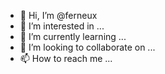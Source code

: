- 👋 Hi, I’m @ferneux
- 👀 I’m interested in ...
- 🌱 I’m currently learning ...
- 💞️ I’m looking to collaborate on ...
- 📫 How to reach me ...

<!---
ferneux/ferneux is a ✨ special ✨ repository because its `README.md` (this file) appears on your GitHub profile.
You can click the Preview link to take a look at your changes.
--->
